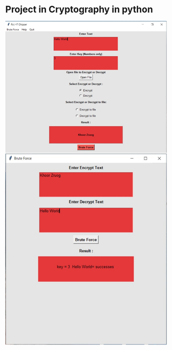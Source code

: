 # Project in Cryptography in python

![Screen Shot1](https://github.com/AviPinto202/Cryptography-Project---Python/blob/main/screenshot1.jpg)
![Screen Shot2](https://github.com/AviPinto202/Cryptography-Project---Python/blob/main/screenshot2.jpg)
